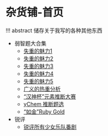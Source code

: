 # 杂货铺-首页

!!! abstract
	储存关于我写的各种其他东西

- 弱智题大合集
    - [失重的魅力1](sbprob/sz1.md)
    - [失重的魅力2](sbprob/sz2.md)
    - [失重的魅力3](sbprob/sz3.md)
    - [失重的魅力4](sbprob/sz4.md)
    - [失重的魅力5](sbprob/sz5.md)
    - [广义的热重分析](sbprob/gyrz.md)
    - [“汉神杯”元素推断大赛](sbprob/hsb.md)
    - [γChem 推断题选](sbprob/td.md)
    - [“如金”Ruby Gold](sbprob/rubygold.md)
- 锐评
    - [锐评所有少女乐队番剧](rp/band.md)